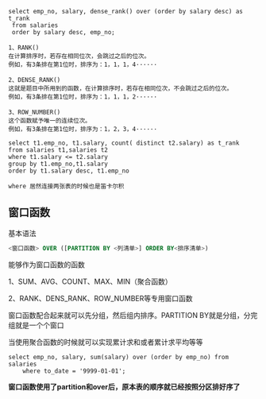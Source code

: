 ```mysql
select emp_no, salary, dense_rank() over (order by salary desc) as t_rank
 from salaries
 order by salary desc, emp_no;
 
1、RANK()
在计算排序时，若存在相同位次，会跳过之后的位次。
例如，有3条排在第1位时，排序为：1，1，1，4······

2、DENSE_RANK()
这就是题目中所用到的函数，在计算排序时，若存在相同位次，不会跳过之后的位次。
例如，有3条排在第1位时，排序为：1，1，1，2······

3、ROW_NUMBER()
这个函数赋予唯一的连续位次。
例如，有3条排在第1位时，排序为：1，2，3，4······

select t1.emp_no, t1.salary, count( distinct t2.salary) as t_rank
from salaries t1,salaries t2
where t1.salary <= t2.salary
group by t1.emp_no,t1.salary
order by t1.salary desc, t1.emp_no

where 居然连接两张表的时候也是笛卡尔积
```

## 窗口函数

基本语法

```sql
<窗口函数> OVER ([PARTITION BY <列清单>] ORDER BY<排序清单>)
```

能够作为窗口函数的函数

1、SUM、AVG、COUNT、MAX、MIN（聚合函数）

2、RANK、DENS_RANK、ROW_NUMBER等专用窗口函数

窗口函数配合起来就可以先分组，然后组内排序。PARTITION BY就是分组，分完组就是一个个窗口

当使用聚合函数的时候就可以实现累计求和或者累计求平均等等

```mysql
select emp_no, salary, sum(salary) over (order by emp_no) from salaries
    where to_date = '9999-01-01';
```

**窗口函数使用了partition和over后，原本表的顺序就已经按照分区排好序了**
